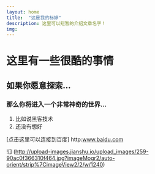 ```yaml
---
layout: home
title:  "这是我的标婷"
description: 这里可以短暂的介绍文章名字！
img:
---
```


# 这里有一些很酷的事情

## 如果你愿意探索...
 
### 那么你将进入一个非常神奇的世界...

1. 比如说黑客技术
2. 还没有想好

[点击这里可以连接到百度] http:www.baidu.com

![] (http://upload-images.jianshu.io/upload_images/259-90ac0f366310f464.jpg?imageMogr2/auto-orient/strip%7CimageView2/2/w/1240) 
